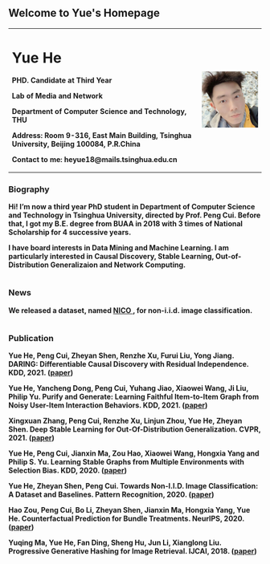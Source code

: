 ## Welcome to Yue's Homepage

<table border="0">
  <tr>
    <td width="75%">
      <h1>Yue He</h1>
      <p><b>PHD. Candidate at Third Year</b></p>
      <p><b>Lab of Media and Network</b></p>
      <p><b>Department of Computer Science and Technology, THU</b></p>
      <p><b>Address: Room 9-316, East Main Building, Tsinghua University, Beijing 100084, P.R.China</b></p> 
      <p><b>Contact to me: heyue18@mails.tsinghua.edu.cn</b></p>
    </td>
    <td width="25%">
      <img src="/991624498391_.pic.jpg" width="100%">      
    </td>
  </tr>
</table>



### Biography
<table border="0">
  <tr>
<p><b>Hi! I’m now a third year PhD student in Department of Computer Science and Technology in Tsinghua University, directed by Prof. Peng Cui. Before that, I got my B.E. degree from BUAA in 2018 with 3 times of National Scholarship for 4 successive years.</b></p>
<p><b>I have board interests in Data Mining and Machine Learning. I am particularly interested in Causal Discovery, Stable Learning, Out-of-Distribution Generalizaion and  Network Computing.</b></p>
    </tr>
</table>

### News
<table border="0">
  <tr>
    <p><b>We released a dataset, named <a href="http://nico.thumedialab.com"> NICO </a>, for non-i.i.d. image classification. </b></p>
  </tr>
</table>

### Publication


<table border="0">
  <tr>
      <p><b>Yue He, Peng Cui, Zheyan Shen, Renzhe Xu, Furui Liu, Yong Jiang. DARING: Differentiable Causal Discovery with Residual Independence. KDD, 2021. (<a href="http://pengcui.thumedialab.com/papers/DARING.pdf">paper</a>)</b></p>
      <p><b>Yue He, Yancheng Dong, Peng Cui, Yuhang Jiao, Xiaowei Wang, Ji Liu, Philip Yu. Purify and Generate: Learning Faithful Item-to-Item Graph from Noisy User-Item Interaction Behaviors. KDD, 2021. (<a href="http://pengcui.thumedialab.com/papers/StableGraph.pdf">paper</a>)</b></p>
      <p><b>Xingxuan Zhang, Peng Cui, Renzhe Xu, Linjun Zhou, Yue He, Zheyan Shen. Deep Stable Learning for Out-Of-Distribution Generalization. CVPR, 2021. (<a href="http://pengcui.thumedialab.com/papers/DeepStableLearning.pdf">paper</a>)</b></p>
      <p><b>Yue He, Peng Cui, Jianxin Ma, Zou Hao, Xiaowei Wang, Hongxia Yang and Philip S. Yu. Learning Stable Graphs from Multiple Environments with Selection Bias. KDD, 2020. (<a href="http://pengcui.thumedialab.com/papers/StableGraph.pdf">paper</a>)</b></p>
      <p><b>Yue He, Zheyan Shen, Peng Cui. Towards Non-I.I.D. Image Classification: A Dataset and Baselines. Pattern Recognition, 2020. (<a href="http://pengcui.thumedialab.com/papers/NICO.pdf">paper</a>)</b></p>
      <p><b>Hao Zou, Peng Cui, Bo Li, Zheyan Shen, Jianxin Ma, Hongxia Yang, Yue He. Counterfactual Prediction for Bundle Treatments. NeurIPS, 2020.  (<a href="http://pengcui.thumedialab.com/papers/StableGraph.pdf">paper</a>)</b></p>
      <p><b>Yuqing Ma, Yue He, Fan Ding, Sheng Hu, Jun Li, Xianglong Liu. Progressive Generative Hashing for Image Retrieval. IJCAI, 2018. (<a href="https://www.ijcai.org/Proceedings/2018/0121.pdf">paper</a>)</b></p>
  </tr>
</table>
